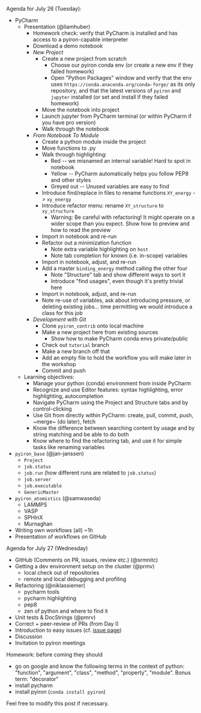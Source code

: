 Agenda for July 26 (Tuesday):
- PyCharm
  - Presentation (@liamhuber)
    - Homework check: verify that PyCharm is installed and has access to a pyiron-capable interpreter
    - Download a demo notebook
    - _New Project_
      - Create a new project from scratch
        - Choose our pyiron conda env (or create a new env if they failed homework)
        - Open "Python Packages" window and verify that the env uses `https://conda.anaconda.org/conda-forge/` as its only repository, and that the latest versions of `pyiron` and `jupyter` installed (or set and install if they failed homework)
      - Move the notebook into project
      - Launch jupyter from PyCharm terminal (or within PyCharm if you have pro version)
      - Walk through the notebook
    - _From Notebook To Module_
      - Create a python module inside the project
      - Move functions to .py
      - Walk through highlighting:
        - Red -- we misnamed an internal variable! Hard to spot in notebook
        - Yellow -- PyCharm automatically helps you follow PEP8 and other styles
        - Greyed out -- Unused variables are easy to find
      - Introduce find/replace in files to rename functions `XY_energy` -> `xy_energy`
      - Introduce refactor menu: rename `XY_structure` to `xy_structure`
        - Warning: Be careful with refactoring! It might operate on a wider scope than you expect. Show how to preview and how to read the preview
      - Import in notebook and re-run
      - Refactor out a minimization function
        - Note extra variable highlighting on `host`
        - Note tab completion for known (i.e. in-scope) variables
      - Import in notebook, adjust, and re-run
      - Add a master `binding_energy` method calling the other four
        - Note "Structure" tab and show different ways to sort it
        - Introduce "find usages", even though it's pretty trivial here
      - Import in notebook, adjust, and re-run
      - Note re-use of variables, ask about introducing pressure, or deleting existing jobs... time permitting we would introduce a class for this job
    - _Development with Git_
      - Clone `pyiron_contrib` onto local machine
      - Make a new project here from existing sources
        - Show how to make PyCharm conda envs private/public
      - Check out `tutorial` branch
      - Make a new branch off that
      - Add an empty file to hold the workflow you will make later in the workshop
      - Commit and push
  - Learning objectives:
    - Manage your python (conda) environment from inside PyCharm
    - Recognize and use Editor features: syntax highlighting, error highlighting, autocompletion
    - Navigate PyCharm using the Project and Structure tabs and by control-clicking
    - Use Git from directly within PyCharm: create, pull, commit, push, ~merge~ (do later), fetch
    - Know the difference between searching content by usage and by string matching and be able to do both
    - Know where to find the refactoring tab, and use it for simple tasks like renaming variables
- `pyiron_base` (@jan-janssen)
  - `Project`
  - `job.status`
  - `job.run` (how different runs are related to `job.status`)
  - `job.server`
  - `job.executable`
  - `GenericMaster`
- `pyiron_atomistics` (@samwaseda)
  - LAMMPS
  - VASP
  - SPHInX
  - Murnaghan
- Writing own workflows (all) ~1h
- Presentation of workflows on GitHub

Agenda for July 27 (Wednesday)
- GitHub (Comments on PR, issues, review etc.) (@srmnitc)
- Getting a dev environment setup on the cluster (@prmv)
  - local check out of repositories
  - remote and local debugging and profiling
- Refactoring (@niklassiemer)
  - pycharm tools
  - pycharm highlighting
  - pep8
  - zen of python and where to find it
- Unit tests & DocStrings (@pmrv)
- Correct + peer-review of PRs (from Day I)
- Introduction to easy issues (cf. [issue page](https://github.com/pyiron/pyiron_atomistics/issues))
- Discussion
- Invitation to pyiron meetings

Homework: before coming they should
- go on google and know the following terms in the context of python: "function", "argument", "class", "method", "property", "module". Bonus term: "decorator"
- install pycharm
- install pyiron (`conda install pyiron`)

Feel free to modify this post if necessary.

